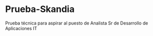 # Prueba-Skandia
Prueba técnica para aspirar al puesto de Analista Sr de Desarrollo de Aplicaciones IT
